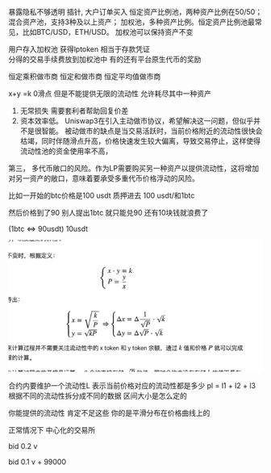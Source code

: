 暴露隐私不够透明 插针, 大户订单买入
恒定资产比例池，两种资产比例在50/50；混合资产池，支持3种及以上资产；
加权池，多种资产比例。恒定资产比例池最常见，比如BTC/USD，ETH/USD。 
加权池可以保持资产不变


用户存入加权池 获得lptoken 相当于存款凭证  
分得的交易手续费放到加权池中 有的还有平台原生代币的奖励


恒定乘积做市商
恒定和做市商
恒定平均值做市商

x+y =k 0滑点 但是不能提供无限的流动性 允许耗尽其中一种资产




1. 无常损失 
需要套利者帮助回复价差
2. 资本效率低。
Uniswap3在引入主动做市协议，希望解决这一问题，但似乎并不是很智能。
被动做市的缺点是当交易活跃时，当前价格附近的流动性很快会枯竭，同时伴随滑点升高，价格快速发生较大偏离，导致交易停止，这样使得流动性池的资金使用率不高，

第三， 多代币敞口的风险。作为LP需要购买另一种资产以提供流动性，这将增加对另一资产的敞口，意味着要承受多重代币价格浮动的风险。

比如一开始的btc价格是100 usdt
质押进去 100 usdt/和1btc

然后价格到了90 
别人提出1btc 就只能兑90  还有10块钱就浪费了

(1btc <=> 90usdt) 10usdt


![](2022-05-05-18-32-06.png)

合约内要维护一个流动性L 表示当前价格对应的流动性都是多少
pl = l1 + l2 + l3 
根据不同的流动性拆分成不同的数据
区间大小是怎么定的

你能提供的流动性 肯定不足这些 你的是平滑分布在价格曲线上的


正常情况下 中心化的交易所

bid  0.2 v

bid  0.1 v + 99000